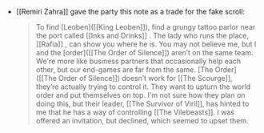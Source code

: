 - [[Remiri Zahra]] gave the party this note as a trade for the fake scroll:
  > To find [Leoben]([[King Leoben]]), find a grungy tattoo parlor near the port called [[Inks and Drinks]] . The lady who runs the place, [[Rafia]] , can show you where he is. You may not believe me, but I and the [order]([[The Order of Silence]]) aren’t on the same team. We're more like business partners that occasionally help each other, but our end-games are far from the same. [The Order]([[The Order of Silence]]) doesn’t work for [[The Scourge]], they’re actually trying to control it. They want to upturn the world order and put themselves on top. I'm not sure how they plan on doing this, but their leader, [[The Survivor of Viril]], has hinted to me that he has a way of controlling [[The Vilebeasts]]. I was offered an invitation, but declined, which seemed to upset them.